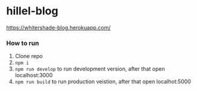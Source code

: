 # hillel-blog

https://whitershade-blog.herokuapp.com/

### How to run

1. Clone repo
2. `npm i`
3. `npm run develop` to run development version, after that open localhost:3000
4. `npm run build` to run production veistion, after that open localhot:5000
